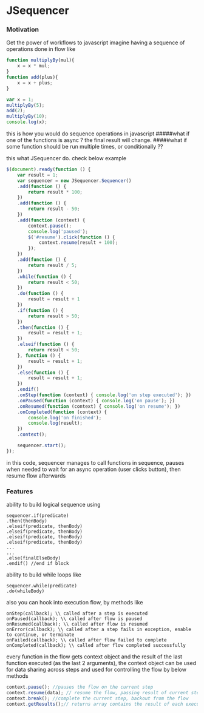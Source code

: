 # JSequencer
### Motivation
Get the power of workflows to javascript
imagine having a sequence of operations done in flow like

```javascript
function multiplyBy(mul){
    x = x * mul;
}
function add(plus){
    x = x + plus;
}

var x = 1;
multiplyBy(5);
add(2);
multiplyBy(10);
console.log(x); 
```
this is how you would do sequence operations in javascript
#####what if one of the functions is async ? the final result will change.
#####what if some function should be run multiple times, or conditionally ??

this what JSequencer do.
check below example
```javascript
$(document).ready(function () {
    var result = 1;
    var sequencer = new JSequencer.Sequencer()
    .add(function () {
        return result * 100;
    })
    .add(function () {
        return result - 50;
    })
    .add(function (context) {
        context.pause();
        console.log('paused');
        $('#resume').click(function () {
            context.resume(result + 100);
        });
    })
    .add(function () {
        return result / 5;
    })
    .while(function () {
        return result < 50;
    })
    .do(function () {
        result = result + 1
    })
    .if(function () {
        return result > 50;
    })
    .then(function () {
        result = result + 1;
    })
    .elseif(function () {
        return result < 50;
    }, function () {
        result = result + 1;
    })
    .else(function () {
        result = result + 1;
    })
    .endif()
    .onStep(function (context) { console.log('on step executed'); })
    .onPaused(function (context) { console.log('on pause'); })
    .onResumed(function (context) { console.log('on resume'); })
    .onCompleted(function (context) {
        console.log('on finished');
        console.log(result);
    })
    .context();

    sequencer.start();
});
```

in this code, sequencer manages to call functions in sequence, pauses when needed to wait for an async operation (user clicks button), then resume flow afterwards

### Features
ability to build logical sequence using
```
sequencer.if(predicate)
.then(thenBody)
.elseif(predicate, thenBody)
.elseif(predicate, thenBody)
.elseif(predicate, thenBody)
.elseif(predicate, thenBody)
...
...
.else(finalElseBody)
.endif() //end if block
```
ability to build while loops like
```
sequencer.while(predicate)
.do(whileBody)
```
also you can hook into execution flow, by methods like
```
onStep(callback); \\ called after a step is executed
onPaused(callback); \\ called after flow is paused
onResumed(callback); \\ called after flow is resumed
onError(callback); \\ called after a step fails in exception, enable to continue, or terminate
onFailed(callback); \\ called after flow failed to complete
onCompleted(callback); \\ called after flow completed successfully
```

every function in the flow gets context object and the result of the last function executed (as the last 2 arguments), the context object can be used for data sharing across steps and used for controlling the flow by below methods
```javascript
context.pause(); //pauses the flow on the current step
context.resume(data); // resume the flow, passing result of current step
context.break(); //complete the current step, backout from the flow
context.getResults();// returns array contains the result of each executed step in order
```


